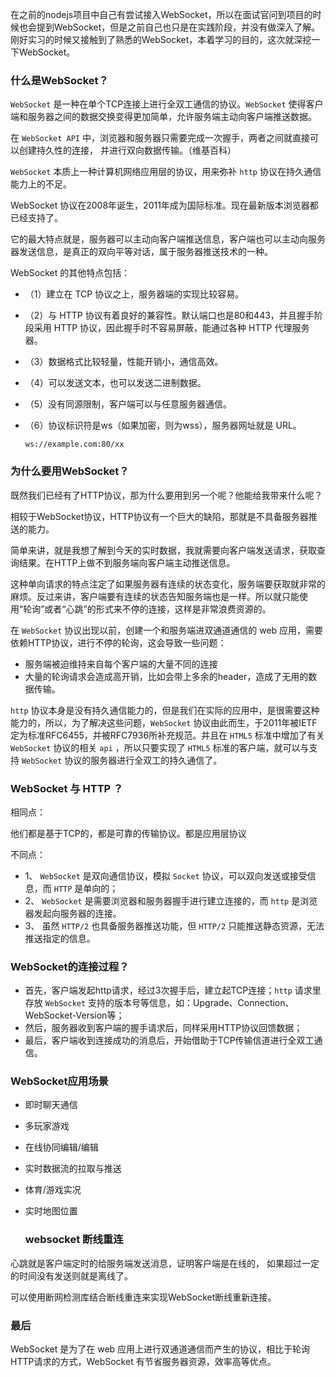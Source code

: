 
在之前的nodejs项目中自己有尝试接入WebSocket，所以在面试官问到项目的时候也会提到WebSocket，但是之前自己也只是在实践阶段，并没有做深入了解。刚好实习的时候又接触到了熟悉的WebSocket，本着学习的目的，这次就深挖一下WebSocket。

### 什么是WebSocket？

`WebSocket` 是一种在单个TCP连接上进行全双工通信的协议。`WebSocket` 使得客户端和服务器之间的数据交换变得更加简单，允许服务端主动向客户端推送数据。

在 `WebSocket API` 中，浏览器和服务器只需要完成一次握手，两者之间就直接可以创建持久性的连接， 并进行双向数据传输。（维基百科）

`WebSocket` 本质上一种计算机网络应用层的协议，用来弥补 `http` 协议在持久通信能力上的不足。

WebSocket 协议在2008年诞生，2011年成为国际标准。现在最新版本浏览器都已经支持了。

它的最大特点就是，服务器可以主动向客户端推送信息，客户端也可以主动向服务器发送信息，是真正的双向平等对话，属于服务器推送技术的一种。

WebSocket 的其他特点包括：

- （1）建立在 TCP 协议之上，服务器端的实现比较容易。

- （2）与 HTTP 协议有着良好的兼容性。默认端口也是80和443，并且握手阶段采用 HTTP 协议，因此握手时不容易屏蔽，能通过各种 HTTP 代理服务器。

- （3）数据格式比较轻量，性能开销小，通信高效。

- （4）可以发送文本，也可以发送二进制数据。

- （5）没有同源限制，客户端可以与任意服务器通信。

- （6）协议标识符是ws（如果加密，则为wss），服务器网址就是 URL。

  ```
  ws://example.com:80/xx
  ```

### 为什么要用WebSocket？

既然我们已经有了HTTP协议，那为什么要用到另一个呢？他能给我带来什么呢？

相较于WebSocket协议，HTTP协议有一个巨大的缺陷，那就是不具备服务器推送的能力。

简单来讲，就是我想了解到今天的实时数据，我就需要向客户端发送请求，获取查询结果。在HTTP上做不到服务端向客户端主动推送信息。

这种单向请求的特点注定了如果服务器有连续的状态变化，服务端要获取就非常的麻烦。反过来讲，客户端要有连续的状态告知服务端也是一样。所以就只能使用“轮询”或者“心跳”的形式来不停的连接，这样是非常浪费资源的。

在 `WebSocket` 协议出现以前，创建一个和服务端进双通道通信的 web 应用，需要依赖HTTP协议，进行不停的轮询，这会导致一些问题：

- 服务端被迫维持来自每个客户端的大量不同的连接
- 大量的轮询请求会造成高开销，比如会带上多余的header，造成了无用的数据传输。

`http` 协议本身是没有持久通信能力的，但是我们在实际的应用中，是很需要这种能力的，所以，为了解决这些问题，`WebSocket` 协议由此而生，于2011年被IETF定为标准RFC6455，并被RFC7936所补充规范。并且在 `HTML5` 标准中增加了有关 `WebSocket` 协议的相关 `api` ，所以只要实现了 `HTML5` 标准的客户端，就可以与支持 `WebSocket` 协议的服务器进行全双工的持久通信了。

### WebSocket 与 HTTP ？

相同点：

他们都是基于TCP的，都是可靠的传输协议。都是应用层协议

不同点：

- 1、 `WebSocket` 是双向通信协议，模拟 `Socket` 协议，可以双向发送或接受信息，而 `HTTP` 是单向的；
- 2、 `WebSocket` 是需要浏览器和服务器握手进行建立连接的，而 `http` 是浏览器发起向服务器的连接。
- 3、 虽然 `HTTP/2` 也具备服务器推送功能，但 `HTTP/2` 只能推送静态资源，无法推送指定的信息。

### WebSocket的连接过程？

- 首先，客户端发起http请求，经过3次握手后，建立起TCP连接；`http` 请求里存放 `WebSocket` 支持的版本号等信息，如：Upgrade、Connection、WebSocket-Version等；
- 然后，服务器收到客户端的握手请求后，同样采用HTTP协议回馈数据；
- 最后，客户端收到连接成功的消息后，开始借助于TCP传输信道进行全双工通信。

### WebSocket应用场景

- 即时聊天通信
- 多玩家游戏
- 在线协同编辑/编辑
- 实时数据流的拉取与推送
- 体育/游戏实况
- 实时地图位置

  ### websocket 断线重连

心跳就是客户端定时的给服务端发送消息，证明客户端是在线的， 如果超过一定的时间没有发送则就是离线了。

可以使用断网检测库结合断线重连来实现WebSocket断线重新连接。

 ### 最后

WebSocket 是为了在 web 应用上进行双通道通信而产生的协议，相比于轮询HTTP请求的方式，WebSocket 有节省服务器资源，效率高等优点。

